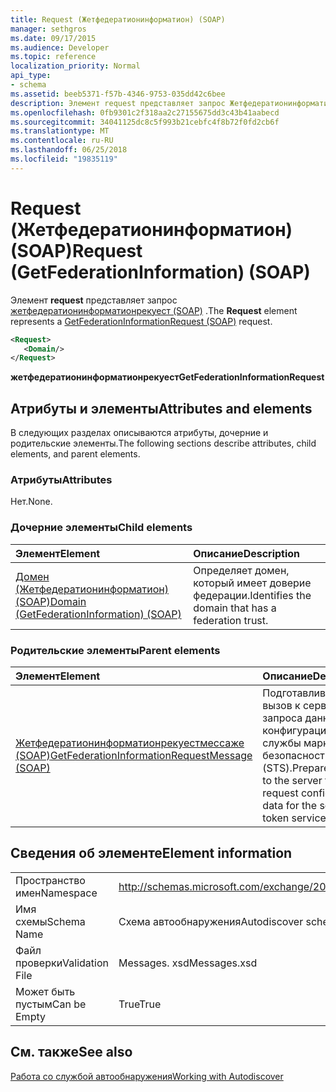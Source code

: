 ```yaml
---
title: Request (Жетфедератионинформатион) (SOAP)
manager: sethgros
ms.date: 09/17/2015
ms.audience: Developer
ms.topic: reference
localization_priority: Normal
api_type:
- schema
ms.assetid: beeb5371-f57b-4346-9753-035dd42c6bee
description: Элемент request представляет запрос Жетфедератионинформатионрекуест (SOAP).
ms.openlocfilehash: 0fb9301c2f318aa2c27155675dd3c43b41aabecd
ms.sourcegitcommit: 34041125dc8c5f993b21cebfc4f8b72f0fd2cb6f
ms.translationtype: MT
ms.contentlocale: ru-RU
ms.lasthandoff: 06/25/2018
ms.locfileid: "19835119"
---
```

# <a name="request-getfederationinformation-soap"></a><span data-ttu-id="b56b6-103">Request (Жетфедератионинформатион) (SOAP)</span><span class="sxs-lookup"><span data-stu-id="b56b6-103">Request (GetFederationInformation) (SOAP)</span></span>

<span data-ttu-id="b56b6-104">Элемент **request** представляет запрос [жетфедератионинформатионрекуест (SOAP)](getfederationinformationrequest-soap.md) .</span><span class="sxs-lookup"><span data-stu-id="b56b6-104">The **Request** element represents a [GetFederationInformationRequest (SOAP)](getfederationinformationrequest-soap.md) request.</span></span> 
  
```XML
<Request>
   <Domain/>
</Request>
```

 <span data-ttu-id="b56b6-105">**жетфедератионинформатионрекуест**</span><span class="sxs-lookup"><span data-stu-id="b56b6-105">**GetFederationInformationRequest**</span></span>
## <a name="attributes-and-elements"></a><span data-ttu-id="b56b6-106">Атрибуты и элементы</span><span class="sxs-lookup"><span data-stu-id="b56b6-106">Attributes and elements</span></span>

<span data-ttu-id="b56b6-107">В следующих разделах описываются атрибуты, дочерние и родительские элементы.</span><span class="sxs-lookup"><span data-stu-id="b56b6-107">The following sections describe attributes, child elements, and parent elements.</span></span>
  
### <a name="attributes"></a><span data-ttu-id="b56b6-108">Атрибуты</span><span class="sxs-lookup"><span data-stu-id="b56b6-108">Attributes</span></span>

<span data-ttu-id="b56b6-109">Нет.</span><span class="sxs-lookup"><span data-stu-id="b56b6-109">None.</span></span>
  
### <a name="child-elements"></a><span data-ttu-id="b56b6-110">Дочерние элементы</span><span class="sxs-lookup"><span data-stu-id="b56b6-110">Child elements</span></span>

|<span data-ttu-id="b56b6-111">**Элемент**</span><span class="sxs-lookup"><span data-stu-id="b56b6-111">**Element**</span></span>|<span data-ttu-id="b56b6-112">**Описание**</span><span class="sxs-lookup"><span data-stu-id="b56b6-112">**Description**</span></span>|
|:-----|:-----|
|[<span data-ttu-id="b56b6-113">Домен (Жетфедератионинформатион) (SOAP)</span><span class="sxs-lookup"><span data-stu-id="b56b6-113">Domain (GetFederationInformation) (SOAP)</span></span>](domain-getfederationinformationsoap.md) <br/> |<span data-ttu-id="b56b6-114">Определяет домен, который имеет доверие федерации.</span><span class="sxs-lookup"><span data-stu-id="b56b6-114">Identifies the domain that has a federation trust.</span></span>  <br/> |
   
### <a name="parent-elements"></a><span data-ttu-id="b56b6-115">Родительские элементы</span><span class="sxs-lookup"><span data-stu-id="b56b6-115">Parent elements</span></span>

|<span data-ttu-id="b56b6-116">**Элемент**</span><span class="sxs-lookup"><span data-stu-id="b56b6-116">**Element**</span></span>|<span data-ttu-id="b56b6-117">**Описание**</span><span class="sxs-lookup"><span data-stu-id="b56b6-117">**Description**</span></span>|
|:-----|:-----|
|[<span data-ttu-id="b56b6-118">Жетфедератионинформатионрекуестмессаже (SOAP)</span><span class="sxs-lookup"><span data-stu-id="b56b6-118">GetFederationInformationRequestMessage (SOAP)</span></span>](getfederationinformationrequestmessage-soap.md) <br/> |<span data-ttu-id="b56b6-119">Подготавливает вызов к серверу для запроса данных конфигурации для службы маркеров безопасности (STS).</span><span class="sxs-lookup"><span data-stu-id="b56b6-119">Prepares a call to the server to request configuration data for the security token service (STS).</span></span>  <br/> |
   
## <a name="element-information"></a><span data-ttu-id="b56b6-120">Сведения об элементе</span><span class="sxs-lookup"><span data-stu-id="b56b6-120">Element information</span></span>

|||
|:-----|:-----|
|<span data-ttu-id="b56b6-121">Пространство имен</span><span class="sxs-lookup"><span data-stu-id="b56b6-121">Namespace</span></span>  <br/> |http://schemas.microsoft.com/exchange/2010/Autodiscover  <br/> |
|<span data-ttu-id="b56b6-122">Имя схемы</span><span class="sxs-lookup"><span data-stu-id="b56b6-122">Schema Name</span></span>  <br/> |<span data-ttu-id="b56b6-123">Схема автообнаружения</span><span class="sxs-lookup"><span data-stu-id="b56b6-123">Autodiscover schema</span></span>  <br/> |
|<span data-ttu-id="b56b6-124">Файл проверки</span><span class="sxs-lookup"><span data-stu-id="b56b6-124">Validation File</span></span>  <br/> |<span data-ttu-id="b56b6-125">Messages. xsd</span><span class="sxs-lookup"><span data-stu-id="b56b6-125">Messages.xsd</span></span>  <br/> |
|<span data-ttu-id="b56b6-126">Может быть пустым</span><span class="sxs-lookup"><span data-stu-id="b56b6-126">Can be Empty</span></span>  <br/> |<span data-ttu-id="b56b6-127">True</span><span class="sxs-lookup"><span data-stu-id="b56b6-127">True</span></span>  <br/> |
   
## <a name="see-also"></a><span data-ttu-id="b56b6-128">См. также</span><span class="sxs-lookup"><span data-stu-id="b56b6-128">See also</span></span>



[<span data-ttu-id="b56b6-129">Работа со службой автообнаружения</span><span class="sxs-lookup"><span data-stu-id="b56b6-129">Working with Autodiscover</span></span>](http://msdn.microsoft.com/library/39726b67-2eb2-451b-9307-cfd0b518b55c%28Office.15%29.aspx)

